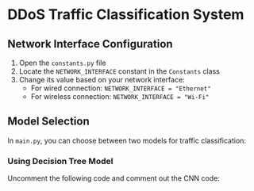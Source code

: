# DDoS Traffic Classification System

## Network Interface Configuration

1. Open the `constants.py` file
2. Locate the `NETWORK_INTERFACE` constant in the `Constants` class
3. Change its value based on your network interface:
   - For wired connection: `NETWORK_INTERFACE = "Ethernet"`
   - For wireless connection: `NETWORK_INTERFACE = "Wi-Fi"`

## Model Selection

In `main.py`, you can choose between two models for traffic classification:

### Using Decision Tree Model
Uncomment the following code and comment out the CNN code:
